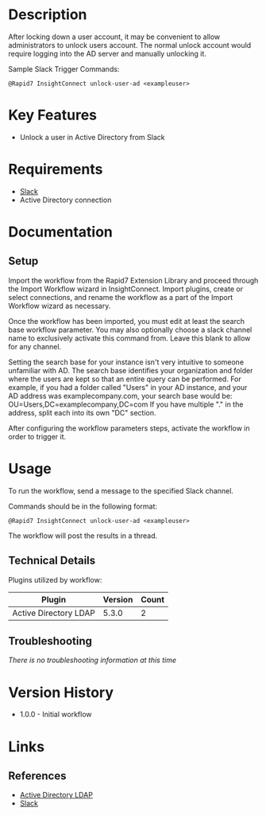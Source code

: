 # Description

After locking down a user account, it may be convenient to allow administrators to unlock users account. The normal unlock account would require logging into the AD server and manually unlocking it. 

Sample Slack Trigger Commands:

`@Rapid7 InsightConnect unlock-user-ad <exampleuser>`

# Key Features

* Unlock a user in Active Directory from Slack

# Requirements

* [Slack](https://insightconnect.help.rapid7.com/docs/configure-slack-for-chatops)
* Active Directory connection

# Documentation

## Setup

Import the workflow from the Rapid7 Extension Library and proceed through the Import Workflow wizard in InsightConnect. Import plugins, create or select connections, and rename the workflow as a part of the Import Workflow wizard as necessary.

Once the workflow has been imported, you must edit at least the search base workflow parameter.
You may also optionally choose a slack channel name to exclusively activate this command from. Leave this blank to allow for any channel.


Setting the search base for your instance isn't very intuitive to someone unfamiliar with AD. The search base identifies your organization and folder where the users are kept so that an entire query can be performed. For example, if you had a folder called "Users" in your AD instance, and your AD address was examplecompany.com, your search base would be:
OU=Users,DC=examplecompany,DC=com
If you have multiple "." in the address, split each into its own "DC" section. 

After configuring the workflow parameters steps, activate the workflow in order to trigger it.

# Usage

To run the workflow, send a message to the specified Slack channel.

Commands should be in the following format:

`@Rapid7 InsightConnect unlock-user-ad <exampleuser>`

The workflow will post the results in a thread.

## Technical Details

Plugins utilized by workflow:

|Plugin|Version|Count|
|----|----|--------|
|Active Directory LDAP|5.3.0|2|

## Troubleshooting

_There is no troubleshooting information at this time_

# Version History

* 1.0.0 - Initial workflow

# Links

## References

* [Active Directory LDAP](https://extensions.rapid7.com/extension/active_directory_ldap)
* [Slack](https://slack.com/)